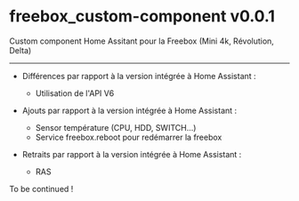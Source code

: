 # freebox_custom-component v0.0.1

Custom component Home Assitant pour la Freebox (Mini 4k, Révolution, Delta)

---

- Différences par rapport à la version intégrée à Home Assistant :
  - Utilisation de l'API V6

- Ajouts par rapport à la version intégrée à Home Assistant : 
  - Sensor température (CPU, HDD, SWITCH...)
  - Service freebox.reboot pour redémarrer la freebox

- Retraits par rapport à la version intégrée à Home Assistant : 
  - RAS


To be continued !
